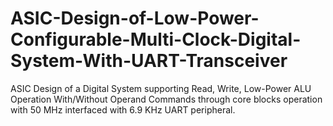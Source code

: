 # ASIC-Design-of-Low-Power-Configurable-Multi-Clock-Digital-System-With-UART-Transceiver
ASIC Design of a Digital System supporting Read, Write, Low-Power ALU Operation With/Without Operand Commands through core blocks operation with 50 MHz interfaced with 6.9 KHz UART peripheral.
